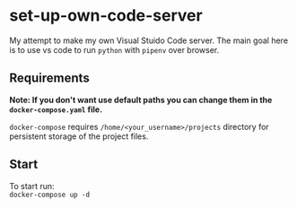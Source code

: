 # set-up-own-code-server
My attempt to make my own Visual Stuido Code server.
The main goal here is to use vs code to run `python` with `pipenv` over browser.

## Requirements
**Note: If you don't want use default paths you can change them in the `docker-compose.yaml` file.**

`docker-compose` requires `/home/<your_username>/projects` directory  for persistent storage of the project files.

## Start
To start run:  
`docker-compose up -d`
